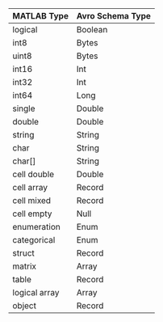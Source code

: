| MATLAB Type 	| Avro Schema Type	|
|-	|-	|
| logical 	| Boolean 	|
| int8 	|  Bytes	|
| uint8 	|  Bytes	|
| int16 	|  Int	|
| int32 	|  Int	|
| int64 	|  Long	|
| single 	|  Double	|
| double 	|  Double	|
| string 	|  String	|
| char 	|  String	|  
| char[] 	|  String	|
| cell double 	| Double 	|
| cell array 	| Record 	|
| cell mixed 	| Record 	|
| cell empty 	| Null 	|
| enumeration 	| Enum 	|
| categorical 	| Enum 	|
| struct 	| Record 	|
| matrix 	| Array 	|
| table 	| Record 	|
| logical array 	| Array 	|
| object 	| Record 	|
